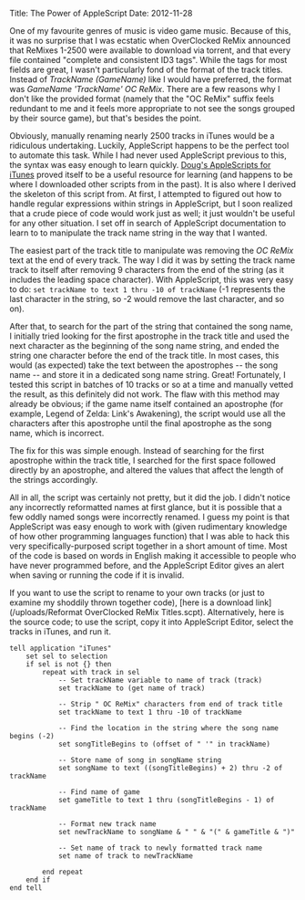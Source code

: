 Title: The Power of AppleScript
Date: 2012-11-28

One of my favourite genres of music is video game music. Because of this, it was no surprise that I was ecstatic when OverClocked ReMix announced that ReMixes 1-2500 were available to download via torrent, and that every file contained "complete and consistent ID3 tags". While the tags for most fields are great, I wasn't particularly fond of the format of the track titles. Instead of *TrackName (GameName)* like I would have preferred, the format was *GameName 'TrackName' OC ReMix*. There are a few reasons why I don't like the provided format (namely that the "OC ReMix" suffix feels redundant to me and it feels more appropriate to not see the songs grouped by their source game), but that's besides the point.

Obviously, manually renaming nearly 2500 tracks in iTunes would be a ridiculous undertaking. Luckily, AppleScript happens to be the perfect tool to automate this task. While I had never used AppleScript previous to this, the syntax was easy enough to learn quickly. [Doug's AppleScripts for iTunes](http://dougscripts.com/itunes/) proved itself to be a useful resource for learning (and happens to be where I downloaded other scripts from in the past). It is also where I derived the skeleton of this script from. At first, I attempted to figured out how to handle regular expressions within strings in AppleScript, but I soon realized that a crude piece of code would work just as well; it just wouldn't be useful for any other situation. I set off in search of AppleScript documentation to learn to to manipulate the track name string in the way that I wanted.

The easiest part of the track title to manipulate was removing the *OC ReMix* text at the end of every track. The way I did it was by setting the track name track to itself after removing 9 characters from the end of the string (as it includes the leading space character). With AppleScript, this was very easy to do: `set trackName to text 1 thru -10 of trackName` (-1 represents the last character in the string, so -2 would remove the last character, and so on).

After that, to search for the part of the string that contained the song name, I initially tried looking for the first apostrophe in the track title and used the next character as the beginning of the song name string, and ended the string one character before the end of the track title. In most cases, this would (as expected) take the text between the apostrophes -- the song name -- and store it in a dedicated song name string. Great! Fortunately, I tested this script in batches of 10 tracks or so at a time and manually vetted the result, as this definitely did not work. The flaw with this method may already be obvious; if the game name itself contained an apostrophe (for example, Legend of Zelda: Link's Awakening), the script would use all the characters after this apostrophe until the final apostrophe as the song name, which is incorrect.

The fix for this was simple enough. Instead of searching for the first apostrophe within the track title, I searched for the first space followed directly by an apostrophe, and altered the values that affect the length of the strings accordingly.

All in all, the script was certainly not pretty, but it did the job. I didn't notice any incorrectly reformatted names at first glance, but it is possible that a few oddly named songs were incorrectly renamed. I guess my point is that AppleScript was easy enough to work with (given rudimentary knowledge of how other programming languages function) that I was able to hack this very specifically-purposed script together in a short amount of time. Most of the code is based on words in English making it accessible to people who have never programmed before, and the AppleScript Editor gives an alert when saving or running the code if it is invalid.

If you want to use the script to rename to your own tracks (or just to examine my shoddily thrown together code), [here is a download link](/uploads/Reformat OverClocked ReMix Titles.scpt). Alternatively, here is the source code; to use the script, copy it into AppleScript Editor, select the tracks in iTunes, and run it.

```applescript
tell application "iTunes"
	set sel to selection
	if sel is not {} then
		repeat with track in sel		
			-- Set trackName variable to name of track (track) 
			set trackName to (get name of track)
			
			-- Strip " OC ReMix" characters from end of track title
			set trackName to text 1 thru -10 of trackName
			
			-- Find the location in the string where the song name begins (-2)
			set songTitleBegins to (offset of " '" in trackName)
			
			-- Store name of song in songName string
			set songName to text ((songTitleBegins) + 2) thru -2 of trackName
			
			-- Find name of game
			set gameTitle to text 1 thru (songTitleBegins - 1) of trackName
			
			-- Format new track name
			set newTrackName to songName & " " & "(" & gameTitle & ")"
			
			-- Set name of track to newly formatted track name
			set name of track to newTrackName
			
		end repeat
	end if
end tell
```